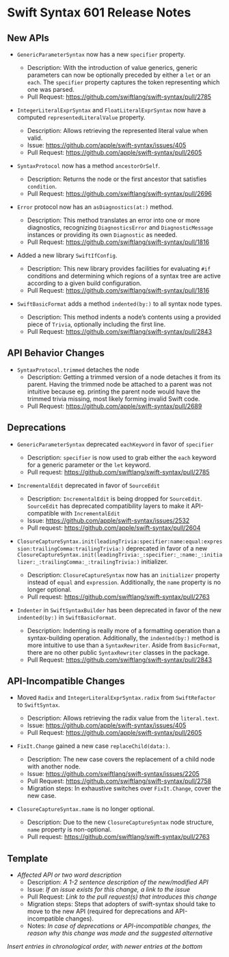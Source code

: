 # Swift Syntax 601 Release Notes

## New APIs

- `GenericParameterSyntax` now has a new `specifier` property.
  - Description: With the introduction of value generics, generic parameters can now be optionally preceded by either a `let` or an `each`. The `specifier` property captures the token representing which one was parsed.
  - Pull Request: https://github.com/swiftlang/swift-syntax/pull/2785

- `IntegerLiteralExprSyntax` and `FloatLiteralExprSyntax` now have a computed `representedLiteralValue` property.
  - Description: Allows retrieving the represented literal value when valid.
  - Issue: https://github.com/apple/swift-syntax/issues/405
  - Pull Request: https://github.com/apple/swift-syntax/pull/2605
    
- `SyntaxProtocol` now has a method `ancestorOrSelf`.
  - Description: Returns the node or the first ancestor that satisfies `condition`.
  - Pull Request: https://github.com/swiftlang/swift-syntax/pull/2696

- `Error` protocol now has an `asDiagnostics(at:)` method.
  - Description: This method translates an error into one or more diagnostics, recognizing `DiagnosticsError` and `DiagnosticMessage` instances or providing its own `Diagnostic` as needed.
  - Pull Request: https://github.com/swiftlang/swift-syntax/pull/1816

- Added a new library `SwiftIfConfig`.
  - Description: This new library provides facilities for evaluating `#if` conditions and determining which regions of a syntax tree are active according to a given build configuration.
  - Pull Request: https://github.com/swiftlang/swift-syntax/pull/1816
  
- `SwiftBasicFormat` adds a method `indented(by:)` to all syntax node types.
  - Description: This method indents a node’s contents using a provided piece of `Trivia`, optionally including the first line.
  - Pull Request: https://github.com/swiftlang/swift-syntax/pull/2843

## API Behavior Changes

- `SyntaxProtocol.trimmed` detaches the node
  - Description: Getting a trimmed version of a node detaches it from its parent. Having the trimmed node be attached to a parent was not intuitive because eg. printing the parent node would have the trimmed trivia missing, most likely forming invalid Swift code.
  - Pull Request: https://github.com/apple/swift-syntax/pull/2689

## Deprecations

- `GenericParameterSyntax` deprecated `eachKeyword` in favor of `specifier`
  - Description: `specifier` is now used to grab either the `each` keyword for a generic parameter or the `let` keyword.
  - Pull request: https://github.com/swiftlang/swift-syntax/pull/2785

- `IncrementalEdit` deprecated in favor of `SourceEdit`
  - Description: `IncrementalEdit` is being dropped for `SourceEdit`. `SourceEdit` has deprecated compatibility layers to make it API-compatible with `IncrementalEdit`
  - Issue: https://github.com/apple/swift-syntax/issues/2532
  - Pull request: https://github.com/apple/swift-syntax/pull/2604
  
- `ClosureCaptureSyntax.init(leadingTrivia:specifier:name:equal:expression:trailingComma:trailingTrivia:)` deprecated in favor of a new `ClosureCaptureSyntax.init(leadingTrivia:_:specifier:_:name:_:initializer:_:trailingComma:_:trailingTrivia:)` initializer.
  - Description: `ClosureCaptureSyntax` now has an `initializer` property instead of `equal` and `expression`. Additionally, the `name` property is no longer optional.
  - Pull request: https://github.com/swiftlang/swift-syntax/pull/2763 

- `Indenter` in `SwiftSyntaxBuilder` has been deprecated in favor of the new `indented(by:)` in `SwiftBasicFormat`.
  - Description: Indenting is really more of a formatting operation than a syntax-building operation. Additionally, the `indented(by:)` method is more intuitive to use than a `SyntaxRewriter`. Aside from `BasicFormat`, there are no other public `SyntaxRewriter` classes in the package.
  - Pull Request: https://github.com/swiftlang/swift-syntax/pull/2843

## API-Incompatible Changes

- Moved `Radix` and `IntegerLiteralExprSyntax.radix` from `SwiftRefactor` to `SwiftSyntax`.
  - Description: Allows retrieving the radix value from the `literal.text`.
  - Issue: https://github.com/apple/swift-syntax/issues/405
  - Pull Request: https://github.com/apple/swift-syntax/pull/2605

- `FixIt.Change` gained a new case `replaceChild(data:)`.
  - Description: The new case covers the replacement of a child node with another node.
  - Issue: https://github.com/swiftlang/swift-syntax/issues/2205
  - Pull Request: https://github.com/swiftlang/swift-syntax/pull/2758
  - Migration steps: In exhaustive switches over `FixIt.Change`, cover the new case.

- `ClosureCaptureSyntax.name` is no longer optional.
  - Description: Due to the new `ClosureCaptureSyntax` node structure, `name` property is non-optional.
  - Pull request: https://github.com/swiftlang/swift-syntax/pull/2763 

## Template

- *Affected API or two word description*
  - Description: *A 1-2 sentence description of the new/modified API*
  - Issue: *If an issue exists for this change, a link to the issue*
  - Pull Request: *Link to the pull request(s) that introduces this change*
  - Migration steps: Steps that adopters of swift-syntax should take to move to the new API (required for deprecations and API-incompatible changes).
  - Notes: *In case of deprecations or API-incompatible changes, the reason why this change was made and the suggested alternative*

*Insert entries in chronological order, with newer entries at the bottom*
